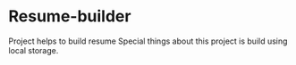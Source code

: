 # Resume-builder
Project helps to build resume 
Special things about this project is build using local storage.
